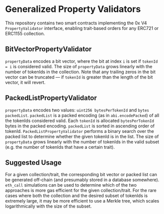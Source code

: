 # Generalized Property Validators

This repository contains two smart contracts implementing the 0x V4 `PropertyValidator` interface, enabling trait-based orders for any ERC721 or ERC1155 collection. 

## BitVectorPropertyValidator

`propertyData` encodes a bit vector, where the bit at index `i` is set if `tokenId = i` is considered valid.
The size of `propertyData` grows linearly with the number of tokenIds in the collection. 
Note that any trailing zeros in the bit vector can be truncated –– if `tokenId` is greater than the length of the bit vector, it will revert.

## PackedListPropertyValidator

`propertyData` encodes two values: `uint256 bytesPerTokenId` and `bytes packedList`. `packedList` is a packed encoding (as in `abi.encodePacked`) of all the tokenIds considered valid.
Each `tokenId` is allocated `bytesPerTokenId` bytes in the packed encoding. `packedList` is sorted in ascending order of tokenId. 
`PackedListPropertyValidator` performs a binary search over the packed list to determine whether the given tokenId is in the list. 
The size of `propertyData` grows linearly with the number of tokenIds in the valid subset (e.g. the number of tokenIds that have a certain trait). 

## Suggested Usage

For a given collection/trait, the corresponding bit vector or packed list can be generated off-chain (and presumably stored in a database somewhere). 
`eth_call` simulations can be used to determine which of the two approaches is more gas efficient for the given collection/trait.
For the rare cases where both the collection and the desired subset of tokenIds is extremely large, it may be more efficient to use a Merkle tree, which scales logarithmically with the size of the subset. 
